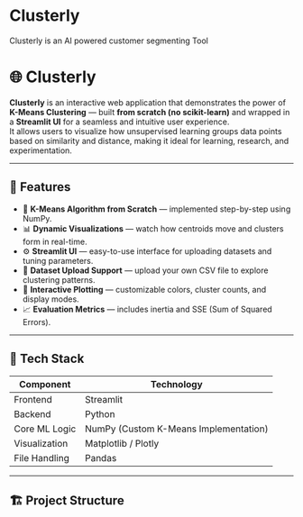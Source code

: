 # Clusterly
Clusterly is an AI powered customer segmenting Tool

# 🌐 Clusterly

**Clusterly** is an interactive web application that demonstrates the power of **K-Means Clustering** — built **from scratch (no scikit-learn)** and wrapped in a **Streamlit UI** for a seamless and intuitive user experience.  
It allows users to visualize how unsupervised learning groups data points based on similarity and distance, making it ideal for learning, research, and experimentation.

---

## 🚀 Features

- 🧠 **K-Means Algorithm from Scratch** — implemented step-by-step using NumPy.  
- 📊 **Dynamic Visualizations** — watch how centroids move and clusters form in real-time.  
- ⚙️ **Streamlit UI** — easy-to-use interface for uploading datasets and tuning parameters.  
- 📂 **Dataset Upload Support** — upload your own CSV file to explore clustering patterns.  
- 🎨 **Interactive Plotting** — customizable colors, cluster counts, and display modes.  
- 📈 **Evaluation Metrics** — includes inertia and SSE (Sum of Squared Errors).  

---

## 🧩 Tech Stack

| Component | Technology |
|------------|-------------|
| Frontend | Streamlit |
| Backend | Python |
| Core ML Logic | NumPy (Custom K-Means Implementation) |
| Visualization | Matplotlib / Plotly |
| File Handling | Pandas |

---

## 🏗️ Project Structure


